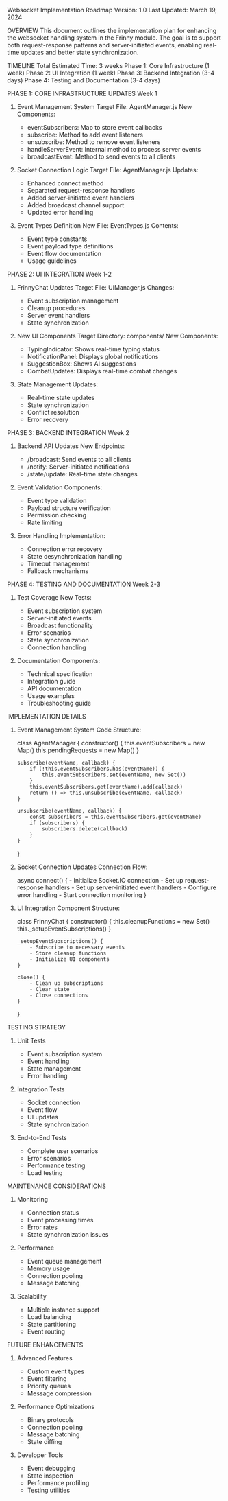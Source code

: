 Websocket Implementation Roadmap
Version: 1.0
Last Updated: March 19, 2024

OVERVIEW
This document outlines the implementation plan for enhancing the websocket handling system in the Frinny module. The goal is to support both request-response patterns and server-initiated events, enabling real-time updates and better state synchronization.

TIMELINE
Total Estimated Time: 3 weeks
Phase 1: Core Infrastructure (1 week)
Phase 2: UI Integration (1 week)
Phase 3: Backend Integration (3-4 days)
Phase 4: Testing and Documentation (3-4 days)

PHASE 1: CORE INFRASTRUCTURE UPDATES
Week 1

1. Event Management System
   Target File: AgentManager.js
   New Components:
   - eventSubscribers: Map to store event callbacks
   - subscribe: Method to add event listeners
   - unsubscribe: Method to remove event listeners
   - handleServerEvent: Internal method to process server events
   - broadcastEvent: Method to send events to all clients

2. Socket Connection Logic
   Target File: AgentManager.js
   Updates:
   - Enhanced connect method
   - Separated request-response handlers
   - Added server-initiated event handlers
   - Added broadcast channel support
   - Updated error handling

3. Event Types Definition
   New File: EventTypes.js
   Contents:
   - Event type constants
   - Event payload type definitions
   - Event flow documentation
   - Usage guidelines

PHASE 2: UI INTEGRATION
Week 1-2

1. FrinnyChat Updates
   Target File: UIManager.js
   Changes:
   - Event subscription management
   - Cleanup procedures
   - Server event handlers
   - State synchronization

2. New UI Components
   Target Directory: components/
   New Components:
   - TypingIndicator: Shows real-time typing status
   - NotificationPanel: Displays global notifications
   - SuggestionBox: Shows AI suggestions
   - CombatUpdates: Displays real-time combat changes

3. State Management
   Updates:
   - Real-time state updates
   - State synchronization
   - Conflict resolution
   - Error recovery

PHASE 3: BACKEND INTEGRATION
Week 2

1. Backend API Updates
   New Endpoints:
   - /broadcast: Send events to all clients
   - /notify: Server-initiated notifications
   - /state/update: Real-time state changes

2. Event Validation
   Components:
   - Event type validation
   - Payload structure verification
   - Permission checking
   - Rate limiting

3. Error Handling
   Implementation:
   - Connection error recovery
   - State desynchronization handling
   - Timeout management
   - Fallback mechanisms

PHASE 4: TESTING AND DOCUMENTATION
Week 2-3

1. Test Coverage
   New Tests:
   - Event subscription system
   - Server-initiated events
   - Broadcast functionality
   - Error scenarios
   - State synchronization
   - Connection handling

2. Documentation
   Components:
   - Technical specification
   - Integration guide
   - API documentation
   - Usage examples
   - Troubleshooting guide

IMPLEMENTATION DETAILS

1. Event Management System
   Code Structure:

   class AgentManager {
       constructor() {
           this.eventSubscribers = new Map()
           this.pendingRequests = new Map()
       }

       subscribe(eventName, callback) {
           if (!this.eventSubscribers.has(eventName)) {
               this.eventSubscribers.set(eventName, new Set())
           }
           this.eventSubscribers.get(eventName).add(callback)
           return () => this.unsubscribe(eventName, callback)
       }

       unsubscribe(eventName, callback) {
           const subscribers = this.eventSubscribers.get(eventName)
           if (subscribers) {
               subscribers.delete(callback)
           }
       }
   }

2. Socket Connection Updates
   Connection Flow:

   async connect() {
       - Initialize Socket.IO connection
       - Set up request-response handlers
       - Set up server-initiated event handlers
       - Configure error handling
       - Start connection monitoring
   }

3. UI Integration
   Component Structure:

   class FrinnyChat {
       constructor() {
           this.cleanupFunctions = new Set()
           this._setupEventSubscriptions()
       }

       _setupEventSubscriptions() {
           - Subscribe to necessary events
           - Store cleanup functions
           - Initialize UI components
       }

       close() {
           - Clean up subscriptions
           - Clear state
           - Close connections
       }
   }

TESTING STRATEGY

1. Unit Tests
   - Event subscription system
   - Event handling
   - State management
   - Error handling

2. Integration Tests
   - Socket connection
   - Event flow
   - UI updates
   - State synchronization

3. End-to-End Tests
   - Complete user scenarios
   - Error scenarios
   - Performance testing
   - Load testing

MAINTENANCE CONSIDERATIONS

1. Monitoring
   - Connection status
   - Event processing times
   - Error rates
   - State synchronization issues

2. Performance
   - Event queue management
   - Memory usage
   - Connection pooling
   - Message batching

3. Scalability
   - Multiple instance support
   - Load balancing
   - State partitioning
   - Event routing

FUTURE ENHANCEMENTS

1. Advanced Features
   - Custom event types
   - Event filtering
   - Priority queues
   - Message compression

2. Performance Optimizations
   - Binary protocols
   - Connection pooling
   - Message batching
   - State diffing

3. Developer Tools
   - Event debugging
   - State inspection
   - Performance profiling
   - Testing utilities 